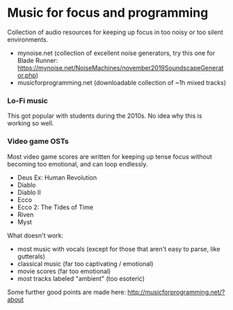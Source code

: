 # Music for focus and programming

Collection of audio resources for keeping up focus in too noisy or too silent environments. 

* mynoise.net (collection of excellent noise generators, try this one for Blade Runner: https://mynoise.net/NoiseMachines/november2019SoundscapeGenerator.php)
* musicforprogramming.net (downloadable collection of ~1h mixed tracks)

### Lo-Fi music

This got popular with students during the 2010s. No idea why this is working so well. 

### Video game OSTs

Most video game scores are written for keeping up tense focus without becoming too emotional, and can loop endlessly. 

* Deus Ex: Human Revolution
* Diablo
* Diablo II
* Ecco
* Ecco 2: The Tides of Time
* Riven
* Myst


What doesn't work: 
* most music with vocals (except for those that aren't easy to parse, like gutterals)
* classical music (far too captivating / emotional)
* movie scores (far too emotional)
* most tracks labeled "ambient" (too esoteric)

Some further good points are made here: http://musicforprogramming.net/?about
